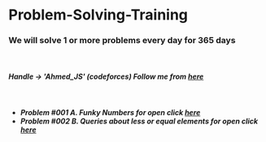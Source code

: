 # Problem-Solving-Training
<h3> We will solve 1 or more problems every day for 365 days </h3> </br>
<h5>Handle -> 'Ahmed_JS' (codeforces) Follow me from <a target="_blank" href='https://codeforces.com/profile/Ahmed_JS'>here</a><h5> </br>
<ul>
 <li>
  Problem #001 A. Funky Numbers for open click <a target="_blank" href='https://codeforces.com/problemset/problem/192/A'>here</a> </br>
 </li>
 <li>
 Problem #002 B. Queries about less or equal elements  for open click  <a target="_blank" href='https://codeforces.com/problemset/problem/600/B'>here</a>  
 </li>
</ul>

